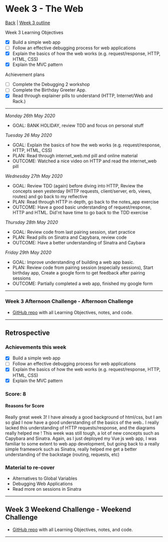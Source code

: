 # Week 3 - The Web


[Back](https://github.com/victorvallet/MyLearnings) | [Week 3 outline](https://github.com/makersacademy/course/blob/master/week_outlines.md#week-3)


Week 3 Learning Objectives
- [x] Build a simple web app
- [ ] Follow an effective debugging process for web applications
- [x] Explain the basics of how the web works (e.g. request/response, HTTP, HTML, CSS)
- [x] Explain the MVC pattern

Achievement plans
- [ ] Complete the Debugging 2 workshop
- [ ] Complete the Birthday Greeter App. 
- [x] Read through explainer pills to understand (HTTP, Internet/Web and Rack.)

---
*Monday 26th May 2020*
 - GOAL: BANK HOLIDAY, review TDD and focus on personal stuff

*Tuesday 26 May 2020*
 - GOAL: Explain the basics of how the web works (e.g. request/response, HTTP, HTML, CSS)
 - PLAN: Read through internet_web.md pill and online material
 - OUTCOME: Watched a nice video on HTTP and read the internet_web pill 

*Wednesday 27th May 2020*
 - GOAL: Review TDD (again) before diving into HTTP, Review the concepts seen yesterday (HTTP requests, client/server, erb, views, routes) and go back to my reflective 
 - PLAN: Read through HTTP in depth, go back to the notes_app exercise
 - OUTCOME: Have a good basic understanding of request/response, HTTP and HTML. Did'nt have time to go back to the TDD exercise

*Thursday 28th May 2020*
 - GOAL: Review code from last pairing session, start practice
 - PLAN: Read pills on Sinatra and Capybara, review code
 - OUTCOME: Have a better understanding of Sinatra and Caybara

*Friday 29th May 2020*
 - GOAL: Improve understanding of building a web app basic.
 - PLAN: Review code from pairing session (especially sessions), Start birthday app, Create a google form to get feedback after pairing sessions
 - OUTCOME: Partially completed a web app, finished my google form

---
### Week 3 Afternoon Challenge - Afternoon Challenge

 - [GitHub repo](https://github.com/victorvallet/battle5) with all Learning Objectives, notes, and code.
---

## Retrospective
### Achievements this week
- [x] Build a simple web app
- [ ] Follow an effective debugging process for web applications
- [x] Explain the basics of how the web works (e.g. request/response, HTTP, HTML, CSS)
- [x] Explain the MVC pattern
### Score: 8
#### Reasons for Score

Really great week 3! I have already a good background of html/css, but I am so glad I now have a good understanding of the basics of the web.. I really lacked this understanding of HTTP requests/response, and the diagrams really helped me ! This week was still tough, a lot of new concepts such as Capybara and Sinatra. Again, as I just deployed my Vue js web app, I was familiar to some extent to web app development, but going back to a really simple framework such as Sinatra, really helped me get a better understanding of the backstage (routing, requests, etc)

### Material to re-cover
- Alternatives to Global Variables 
- Debugging Web Applications 
- Read more on sessions in Sinatra
 
---
## Week 3 Weekend Challenge - Weekend Challenge
- [GitHub repo](https://github.com/victorvallet/rps-challenge) with all Learning Objectives, notes, and code.
---
